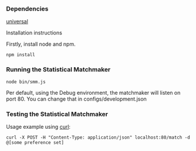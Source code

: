 ### Dependencies

[universal](https://github.com/GPII/universal)

Installation instructions

Firstly, install node and npm.

    npm install
	
### Running the Statistical Matchmaker

    node bin/smm.js
	
Per default, using the Debug environment, the matchmaker will listen on port 80. You can change that in configs/development.json

### Testing the Statistical Matchmaker
	
Usage example using [curl](http://curl.haxx.se/):

	curl -X POST -H "Content-Type: application/json" localhost:80/match -d @[some preference set]
